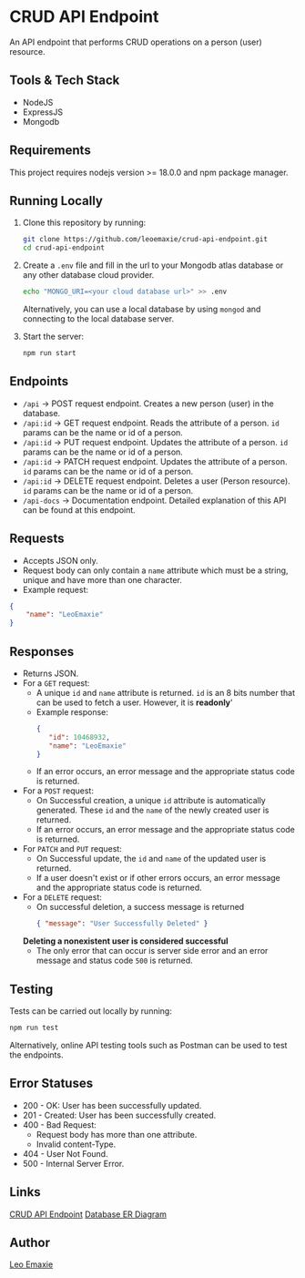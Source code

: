 # CRUD API Endpoint
An API endpoint that performs CRUD operations on a person (user) resource.

## Tools & Tech Stack
* NodeJS
* ExpressJS
* Mongodb

## Requirements
This project requires nodejs version >= 18.0.0 and npm package manager.

## Running Locally
1. Clone this repository by running:
   ```bash
   git clone https://github.com/leoemaxie/crud-api-endpoint.git
   cd crud-api-endpoint
   ```
2. Create a `.env` file and fill in the url to your Mongodb atlas database or any other database cloud provider.
   ```bash
   echo "MONGO_URI=<your cloud database url>" >> .env
	```
	Alternatively, you can use a local database by using `mongod` and connecting to the local database server.

3. Start the server:
   ```bash
   npm run start
   ```

## Endpoints
* `/api` -> POST request endpoint. Creates a new person (user) in the database.
* `/api:id` -> GET request endpoint. Reads the attribute of a person. `id` params can be the name or id of a person.
* `/api:id` -> PUT request endpoint. Updates the attribute of a person. `id` params can be the name or id of a person.
* `/api:id` -> PATCH request endpoint. Updates the attribute of a person. `id` params can be the name or id of a person.
* `/api:id` -> DELETE request endpoint. Deletes a user (Person resource). `id` params can be the name or id of a person.
* `/api-docs` -> Documentation endpoint. Detailed explanation of this API can be found at this endpoint.

## Requests
- Accepts JSON only.
- Request body can only contain a `name` attribute which must be a string, unique and have more than one character.
- Example request:
```json
{
    "name": "LeoEmaxie"
}
```

## Responses
* Returns JSON.
* For a `GET` request:
  - A unique `id` and `name`  attribute is returned. `id` is an 8 bits number that can be used to fetch a user. However, it is **readonly**'
  - Example response:
    ```json
    {
       "id": 10468932,
       "name": "LeoEmaxie"
    }
    ```
  - If an error occurs, an error message and the appropriate status code is returned.
* For a `POST` request:
  - On Successful creation, a unique `id` attribute is automatically generated. These `id` and the `name` of the newly created user is returned.
  - If an error occurs, an error message and the appropriate status code is returned.
* For `PATCH` and `PUT` request:
  - On Successful update, the `id` and `name` of the updated user is returned.
  - If a user doesn't exist or if other errors occurs, an error message and the appropriate status code is returned.
* For a `DELETE` request:
  - On successful deletion, a success message is returned
    ```json
    { "message": "User Successfully Deleted" }
    ```
   **Deleting a nonexistent user is considered successful**
  - The only error that can occur is server side error and an error message and status code `500` is returned.

## Testing
Tests can be carried out locally by running:
```bash
npm run test
```
Alternatively, online API testing tools such as Postman can be used to test the endpoints.

## Error Statuses
* 200 - OK: User has been successfully updated.
* 201 - Created: User has been successfully created.
* 400 - Bad Request:
  - Request body has more than one attribute.
  - Invalid content-Type.
* 404 - User Not Found.
* 500 - Internal Server Error.

## Links
[CRUD API Endpoint](https://crud-api-endpoint.onrender.com/api)
[Database ER
Diagram](https://lucid.app/lucidchart/34722ac3-c282-4f2e-b61f-7c199e68c5a8/edit?view_items=yRKqh-dGCGV0&invitationId=inv_845ad99c-824c-4057-b17a-71e1119c1681)

## Author
[Leo Emaxie](https://github.com/leoemaxie)
